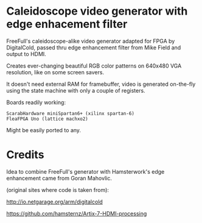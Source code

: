 # Caleidoscope video generator with edge enhacement filter

FreeFull's caleidoscope-alike video generator adapted for FPGA
by DigitalCold, passed thru edge enhancement filter from
Mike Field and output to HDMI.

Creates ever-changing beautiful RGB color patterns on 640x480
VGA resolution, like on some screen savers.

It doesn't need external RAM for framebuffer, video is generated
on-the-fly using the state machine with only a couple of registers.

Boards readily working:

    ScarabHardware miniSpartan6+ (xilinx spartan-6)
    FleaFPGA Uno (lattice machxo2)

Might be easily ported to any.

# Credits

Idea to combine FreeFull's generator with Hamsterwork's edge enhancement
came from Goran Mahovlic.

(original sites where code is taken from):

http://io.netgarage.org/arm/digitalcold

https://github.com/hamsternz/Artix-7-HDMI-processing
